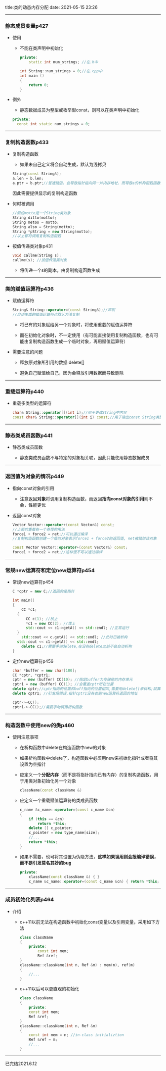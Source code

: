 title:类的动态内存分配
date: 2021-05-15  23:26

---

### 静态成员变量p427

- 使用

  - 不能在类声明中初始化

    ```c++
    private:
    	static int num_strings; //在.h中
    ```

    ```c++
    int String::num_strings = 0;//在.cpp中
    int main ()
    {
    	return 0;   
    }
    ```

- 例外

  - 静态数据成员为整型或枚举型const，则可以在类声明中初始化

  ```c++
  private:
  	const int static num_strings = 0;
  ```

---

### 复制构造函数p433

- 复制构造函数

  - 如果未自己定义将会自动生成，默认为浅拷贝

  ```c++
  String(const String&);
  a.len = b.len;
  a.ptr = b.ptr;//普通赋值，会导致指针指向同一片内存地址，而导致a的析构函数函数被调用时，b中指针指向地址被破坏
  ```
  因此需要提供显示的复制构造函数

- 何时被调用
  ```c++
  //假设motto是一个String类对象
  String ditto(motto);
  String metoo = motto;
  String also = String(motto);
  String *pString = new String(motto);
  //以上都将调用复制构造函数
  ```
  
- 按值传递类对象p431

  ```c++
  void callme(String s);
  callme(s); //按值传递类对象
  ```
  - 将传递一个s的副本，由复制构造函数生成

---

### 类的赋值运算符p436

- 赋值运算符

  ```c++
  String& String::operator=(const String&);//声明
  //自动生成的赋值运算符也默认为浅复制
  ```

  - 将已有的对象赋给另一个对象时，将使用重载的赋值运算符

  - 而在初始化对象时，不一定使用（有可能直接使用复制构造函数，也有可能由复制构造函数生成一个临时对象，再用赋值运算符）

- 需要注意的问题

  - 释放原对象所引用的数据 delete[]

  - 避免自己赋值给自己，因为会释放引用数据而导致删除

---

### 重载运算符p440

- 重载多类型的运算符
  ```c++
  char& String::operator[](int i);//用于更改String中内容
  const char& String::operator[](int i) const;//用于输出const String类型变量
  ```

---

### 静态类成员函数p441

- 静态类成员函数

  - 静态类成员函数不与特定的对象相关联，因此只能使用静态数据成员

---

### 返回值为对象的情况p449

- 指向const对象的引用

  - 注意返回**对象**将调用复制构造函数，而返回**指向const对象的引用**则不会，性能更优

- 返回const对象
  ```c++
  Vector Vector::operator+(const Vector&) const;
  //上面的重载有一个奇怪的用法
  force1 + force2 = net;//可以通过编译
  //复制构造函数创建一个临时对象表示force1 + force2的返回值, net被赋给该对象
  ```
  ```c++
  const Vector Vector::operator+(const Vector&) const;
  force1 + force2 = net;//这样便不可以通过编译
  ```

---

### 常规new运算符和定位new运算符p454

- 常规new运算符p454

  ```c++
  C *cptr = new C;//返回的是指针
  ```

  ```c++
  int main()
  {
      CC *c1;
  	{
  		CC c(1); //栈上
  		*c1 = new CC(2); //堆上
  		std::cout << c1->getA() << std::endl; //正常运行
  	}
      std::cout << c.getA() << std::endl; //此时已被析构
  	std::cout << c1->getA() << std::endl; 
      delete c1;//需要手动delete,在没有delete之前不会自动析构
  }
  ```

- 定位new运算符p456

  ```c++
  char *buffer = new char[100];
  CC *cptr, *cptr1;
  cptr = new (buffer) CC(10); //指定buffer为存储他的内存单元
  cptr1 = new (buffer) CC(1); //会覆盖cptr所在位置
  delete cptr;//cptr指向的位置和buff指向的位置相同,需要用delete[]来析构;就算cptr也是new[],那也会导致buff被析构而不是cptr
  delete cptr1; //引发段错误,指针cptr1没有收到new运算符返回的地址
  ```

  ```c++
  cptr->~CC();
  cptr1->~CC();//需要手动调用析构函数
  ```

---

### 构造函数中使用new的类p460

- 使用注意事项

  - 在析构函数中delete在构造函数中new的对象

  - 如果析构函数中delete了，构造函数中必须用new来初始化指针或者将其设置为空指针

  - 应定义一个**分配内存**（而不是将指针指向已有内存）的复制构造函数，用于用类对象初始化另一个对象

    ```c++
    className(const className &)
    ```

  - 应定义一个重载赋值运算符的类成员函数

    ```c++
    c_name &c_name::operator=(const c_name &cn)
    {
        if (this == &cn)
            return *this;
        delete [] c_pointer;
        c_pointer = new type_name[size];
        //...
        return *this;
    }
    ```

  - 如果不需要，也可将其设置为伪隐方法，**这样如果误用则会报编译错误，而不是引发莫名其妙的bug**

    ```c++
    private:
    	className(const className &) { }
    	c_name &c_name::operator=(const c_name &cn) { return *this; }
    ```

---

### 成员初始化列表p464

- 介绍

  - c++11以前无法在构造函数中初始化const变量以及引用变量，采用如下方法

    ```c++
    class className
    {
        private:
        	const int mem;
        	Ref &ref;
    }
    className::className(int n, Ref &m) : mem(n), ref(m)
    {
    	//...
    }
    ```

  - c++11以后可以更直观的初始化

    ```c++
    class className
    {
        private:
        const int mem;
        Ref &ref;
    }
    className::className(int n, Ref &m)
    {
        const int mem = n; //in-class initializtion
        Ref &ref = m;
        //...
    }
    ```

---

已完结2021.6.12